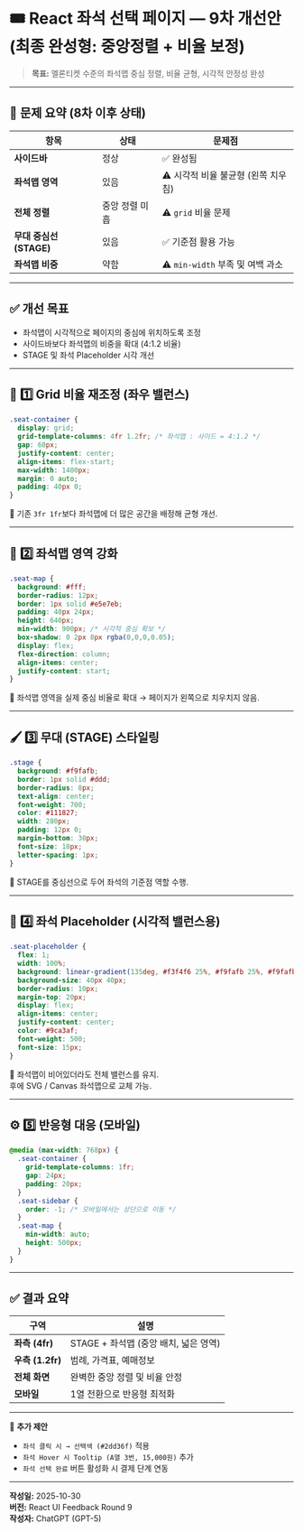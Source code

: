 # 🎟️ React 좌석 선택 페이지 — 9차 개선안 (최종 완성형: 중앙정렬 + 비율 보정)

> **목표:** 멜론티켓 수준의 좌석맵 중심 정렬, 비율 균형, 시각적 안정성 완성

---

## 🎯 문제 요약 (8차 이후 상태)

| 항목 | 상태 | 문제점 |
|------|------|--------|
| **사이드바** | 정상 | ✅ 완성됨 |
| **좌석맵 영역** | 있음 | ⚠ 시각적 비율 불균형 (왼쪽 치우침) |
| **전체 정렬** | 중앙 정렬 미흡 | ⚠ `grid` 비율 문제 |
| **무대 중심선 (STAGE)** | 있음 | ✅ 기준점 활용 가능 |
| **좌석맵 비중** | 약함 | ⚠ `min-width` 부족 및 여백 과소 |

---

## ✅ 개선 목표

- 좌석맵이 시각적으로 페이지의 중심에 위치하도록 조정  
- 사이드바보다 좌석맵의 비중을 확대 (4:1.2 비율)  
- STAGE 및 좌석 Placeholder 시각 개선

---

## 🧩 1️⃣ Grid 비율 재조정 (좌우 밸런스)

```css
.seat-container {
  display: grid;
  grid-template-columns: 4fr 1.2fr; /* 좌석맵 : 사이드 = 4:1.2 */
  gap: 60px;
  justify-content: center;
  align-items: flex-start;
  max-width: 1400px;
  margin: 0 auto;
  padding: 40px 0;
}
```

📌 기존 `3fr 1fr`보다 좌석맵에 더 많은 공간을 배정해 균형 개선.

---

## 🎨 2️⃣ 좌석맵 영역 강화

```css
.seat-map {
  background: #fff;
  border-radius: 12px;
  border: 1px solid #e5e7eb;
  padding: 40px 24px;
  height: 640px;
  min-width: 900px; /* 시각적 중심 확보 */
  box-shadow: 0 2px 8px rgba(0,0,0,0.05);
  display: flex;
  flex-direction: column;
  align-items: center;
  justify-content: start;
}
```

📌 좌석맵 영역을 실제 중심 비율로 확대 → 페이지가 왼쪽으로 치우치지 않음.

---

## 🖌️ 3️⃣ 무대 (STAGE) 스타일링

```css
.stage {
  background: #f9fafb;
  border: 1px solid #ddd;
  border-radius: 8px;
  text-align: center;
  font-weight: 700;
  color: #111827;
  width: 280px;
  padding: 12px 0;
  margin-bottom: 30px;
  font-size: 18px;
  letter-spacing: 1px;
}
```

📌 STAGE를 중심선으로 두어 좌석의 기준점 역할 수행.

---

## 🎨 4️⃣ 좌석 Placeholder (시각적 밸런스용)

```css
.seat-placeholder {
  flex: 1;
  width: 100%;
  background: linear-gradient(135deg, #f3f4f6 25%, #f9fafb 25%, #f9fafb 50%, #f3f4f6 50%, #f3f4f6 75%, #f9fafb 75%, #f9fafb 100%);
  background-size: 40px 40px;
  border-radius: 10px;
  margin-top: 20px;
  display: flex;
  align-items: center;
  justify-content: center;
  color: #9ca3af;
  font-weight: 500;
  font-size: 15px;
}
```

📌 좌석맵이 비어있더라도 전체 밸런스를 유지.  
후에 SVG / Canvas 좌석맵으로 교체 가능.

---

## ⚙️ 5️⃣ 반응형 대응 (모바일)

```css
@media (max-width: 768px) {
  .seat-container {
    grid-template-columns: 1fr;
    gap: 24px;
    padding: 20px;
  }
  .seat-sidebar {
    order: -1; /* 모바일에서는 상단으로 이동 */
  }
  .seat-map {
    min-width: auto;
    height: 500px;
  }
}
```

---

## ✅ 결과 요약

| 구역 | 설명 |
|------|------|
| **좌측 (4fr)** | STAGE + 좌석맵 (중앙 배치, 넓은 영역) |
| **우측 (1.2fr)** | 범례, 가격표, 예매정보 |
| **전체 화면** | 완벽한 중앙 정렬 및 비율 안정 |
| **모바일** | 1열 전환으로 반응형 최적화 |

---

📌 **추가 제안**
- `좌석 클릭 시 → 선택색 (#2dd36f)` 적용  
- `좌석 Hover 시 Tooltip (A열 3번, 15,000원)` 추가  
- `좌석 선택 완료` 버튼 활성화 시 결제 단계 연동  

---

**작성일:** 2025-10-30  
**버전:** React UI Feedback Round 9  
**작성자:** ChatGPT (GPT-5)
